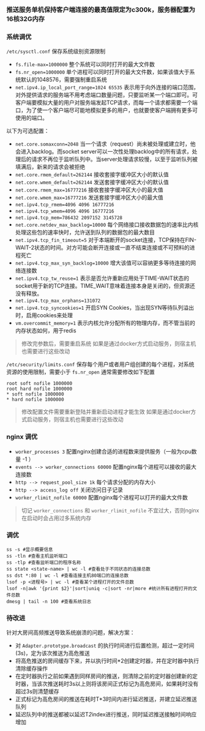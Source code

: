 ### 推送服务单机保持客户端连接的最高值限定为c300k，服务器配置为16核32G内存

### 系统调优

`/etc/sysctl.conf` 保存系统级别资源限制
- `fs.file-max=1000000` 整个系统可以同时打开的最大文件数
- `fs.nr_open=1000000` 单个进程可以同时打开的最大文件数，如果该值大于系统默认的1048576，需要强制重启系统
- `net.ipv4.ip_local_port_range=1024 65535` 表示用于向外连接的端口范围，对外提供请求的服务端不用考虑端口数量问题，只要监听某一个端口即可。可客户端要模拟大量的用户对服务端发起TCP请求，而每一个请求都需要一个端口，为了使一个客户端尽可能地模拟更多的用户，也就要使客户端拥有更多可使用的端口。

以下为可选配置：
- `net.core.somaxconn=2048` 当一个请求（request）尚未被处理或建立时，他会进入backlog。而socket server可以一次性处理backlog中的所有请求，处理后的请求不再位于监听队列中。当server处理请求较慢，以至于监听队列被填满后，新来的请求会被拒绝
- `net.core.rmem_default=262144` 接收套接字缓冲区大小的默认值
- `net.core.wmem_default=262144` 发送套接字缓冲区大小的默认值
- `net.core.rmem_max=16777216` 接收套接字缓冲区大小的最大值
- `net.core.wmem_max=16777216` 发送套接字缓冲区大小的最大值
- `net.ipv4.tcp_rmem=4096 4096 16777216`
- `net.ipv4.tcp_wmem=4096 4096 16777216`
- `net.ipv4.tcp_mem=786432 2097152 3145728`
- `net.core.netdev_max_backlog=10000` 每个网络接口接收数据包的速率比内核处理这些包的速率快时，允许送到队列的数据包的最大数目
- `net.ipv4.tcp_fin_timeout=5` 对于本端断开的socket连接，TCP保持在FIN-WAIT-2状态的时间。对方可能会断开连接或一直不结束连接或不可预料的进程死亡
- `net.ipv4.tcp_max_syn_backlog=10000` 增大该值可以容纳更多等待连接的网络连接数
- `net.ipv4.tcp_tw_reuse=1` 表示是否允许重新应用处于TIME-WAIT状态的socket用于新的TCP连接。TIME_WAIT意味着连接本身是关闭的，但资源还没有释放。
- `net.ipv4.tcp_max_orphans=131072`
- `net.ipv4.tcp_syncookies=1` 开启SYN Cookies，当出现SYN等待队列溢出时，启用cookies来处理
- `vm.overcommit_memory=1` 表示内核允许分配所有的物理内存，而不管当前的内存状态如何，用于redis
> 修改完参数后，需要重启系统
> 如果是通过docker方式启动服务，则宿主机也需要进行这些改动


`/etc/security/limits.conf` 保存每个用户或者用户组创建的每个进程，对系统资源的使用限制，需要小于 `fs.nr_open` 通常需要修改如下配置
```
root soft nofile 1000000
root hard nofile 1000000
* soft nofile 1000000
* hard nofile 1000000
```
> 修改配置文件需要重新登陆并重新启动进程才能生效
> 如果是通过docker方式启动服务，则宿主机也需要进行这些改动

### nginx 调优
- `worker_processes 3` 配置nginx创建合适的进程数来提供服务（一般为cpu数量 -1 ）
- `events --> worker_connections 60000` 配置nginx每个进程可以接收的最大连接数
- `http --> request_pool_size 1k` 每个请求分配的内存大小
- `http --> access_log off` 关闭访问日子记录
- `worker_rlimit_nofile 60000` 配置nginx每个进程可以打开的最大文件数
> 切记 `worker_connections` 和 `worker_rlimit_nofile` 不宜过大，否则nginx在启动时会占用过多系统内存

### 调优
```
ss -s #显示概要信息
ss -tln #查看主机监听端口
ss -tlp #查看监听端口的程序名称
ss state <state-name> | wc -l #查看处于不同状态的连接总数
ss dst *:80 | wc -l #查看连接主机80端口的连接总数
lsof -p <进程号> | wc -l #查看某个进程打开的文件总数
lsof -n|awk '{print $2}'|sort|uniq -c|sort -nr|more #统计所有进程打开的文件总数
dmesg | tail -n 100 #查看系统日志
```

### 待改进
针对大房间高频推送导致系统崩溃的问题，解决方案：
- 对 `Adapter.prototype.broadcast` 的执行时间进行后置检测，超过一定时间(3s)，定为该次推送为高危推送
- 将高危推送的房间缓存下来，并以执行时间*2创建定时器，并在定时器中执行清除缓存操作
- 在定时器执行之前如果遇到同样房间的推送，则清除之前的定时器创建新的定时器，当该次推送耗时3s以上则将该房间正式标记为高危房间，如果耗时没有超过3s则清楚缓存
- 正式标记为高危房间的推送在耗时T*3时间内进行延迟推送，并建立延迟推送队列
- 延迟队列中的推送都被以延迟T*2*index进行推送，同时延迟推送接触时间响应增加


